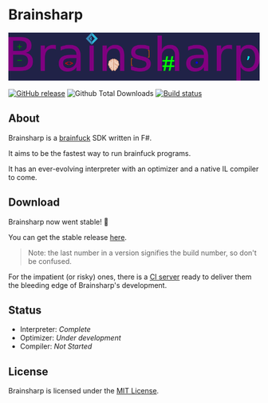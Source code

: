 # Βrainsharp
![The logo of Brainsharp](art/logo.160px.png)

[![GitHub release](https://img.shields.io/github/release/teo-tsirpanis/brainsharp.svg)](https://github.com/teo-tsirpanis/brainsharp/releases)
![Github Total Downloads](https://img.shields.io/github/downloads/teo-tsirpanis/brainsharp/total.svg)
[![Build status](https://ci.appveyor.com/api/projects/status/njkw4omsystwh6ok?svg=true)](https://ci.appveyor.com/project/teo-tsirpanis/brainsharp)

## About
Brainsharp is a [brainfuck](https://en.wikipedia.org/wiki/Brainfuck) SDK written in F#.

It aims to be the fastest way to run brainfuck programs.

It has an ever-evolving interpreter with an optimizer and a native IL compiler to come.

## Download
Brainsharp now went stable! :confetti_ball:

You can get the stable release
[here](https://github.com/teo-tsirpanis/brainsharp/releases).

> Note: the last number in a version signifies the build number, so don't be confused.

For the impatient (or risky) ones, there is a
[CI server](https://ci.appveyor.com/project/teo-tsirpanis/brainsharp)
ready to deliver them the bleeding edge of Brainsharp's development.

## Status
* Interpreter: _Complete_
* Optimizer: _Under development_
* Compiler: _Not Started_

## License
Brainsharp is licensed under the
[MIT License](https://github.com/teo-tsirpanis/brainsharp/blob/master/LICENSE).
